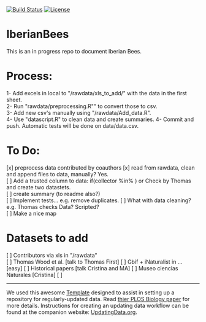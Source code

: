 [![Build Status](https://travis-ci.org/ibartomeus/IberianBees.svg?branch=master)](https://travis-ci.org/ibartomeus/IberianBees)
[![License](http://i.creativecommons.org/p/zero/1.0/88x31.png)](https://raw.githubusercontent.com/ibartomeus/IberianBees/master/LICENSE)

# IberianBees

This is an in progress repo to document Iberian Bees.   

# Process:

1- Add excels in local to "/rawdata/xls_to_add/" with the data in the first sheet.  
2- Run "rawdata/preprocessing.R"" to convert those to csv.  
3- Add new csv's manually using "/rawdata/Add_data.R".  
4- Use "datascript.R" to clean data and create summaries.
4- Commit and push. Automatic tests will be done on data/data.csv.  

# To Do:

  [x] preprocess data contributed by coauthors 
  [x] read from rawdata, clean and append files to data, manually? Yes.  
  [ ] Add a trusted column to data: if(collector %in% ) or Check by Thomas and create two datastets.    
  [ ] create summary (to readme also?)  
  [ ] Implement tests...  e.g. remove duplicates.
  [ ] What with data cleaning? e.g. Thomas checks Data?  Scripted?  
  [ ] Make a nice map
  
# Datasets to add

  [ ] Contributors via xls in "/rawdata"  
  [ ] Thomas Wood et al.  [talk to Thomas First]
  [ ] Gbif + iNaturalist in ... [easy]
  [ ] Historical papers  [talk Cristina and MA]
  [ ] Museo ciencias Naturales  [Cristina]
  [ ]   




----------------------
We used this awesome [Template](https://github.com/weecology/livedat) designed to assist in setting up a repository for regularly-updated data. Read [thier PLOS Biology paper](https://doi.org/10.1371/journal.pbio.3000125) for more details. Instructions for creating an updating data workflow can be found at the companion website: [UpdatingData.org](https://www.updatingdata.org/).
